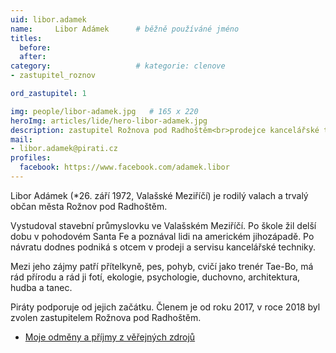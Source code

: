 ```yaml
---
uid: libor.adamek
name:     Libor Adámek  	# běžně používáné jméno
titles:
  before: 
  after:
category:                   # kategorie: clenove
- zastupitel_roznov

ord_zastupitel: 1

img: people/libor-adamek.jpg   # 165 x 220
heroImg: articles/lide/hero-libor-adamek.jpg
description: zastupitel Rožnova pod Radhoštěm<br>prodejce kancelářské techniky<br>Rožnov p.R. # kratký popis, max 160 znaků
mail:
- libor.adamek@pirati.cz
profiles:
  facebook: https://www.facebook.com/adamek.libor
---
```


Libor Adámek (*26. září 1972, Valašské Meziříčí) je rodilý valach a trvalý občan města Rožnov pod Radhoštěm.

Vystudoval stavební průmyslovku ve Valašském Meziříčí. Po škole žil delší dobu v pohodovém Santa Fe a poznával lidi na americkém jihozápadě. Po návratu dodnes podniká s otcem v prodeji a servisu kancelářské techniky.

Mezi jeho zájmy patří přítelkyně, pes, pohyb, cvičí jako trenér Tae-Bo, má rád přírodu a rád ji fotí, ekologie, psychologie, duchovno, architektura, hudba a tanec.

Piráty podporuje od jejich začátku. Členem je od roku 2017, v roce 2018 byl zvolen zastupitelem Rožnova pod Radhoštěm.

* [Moje odměny a příjmy z věřejných zdrojů](https://nalodeni.pirati.cz/odmeny/libor.adamek)
